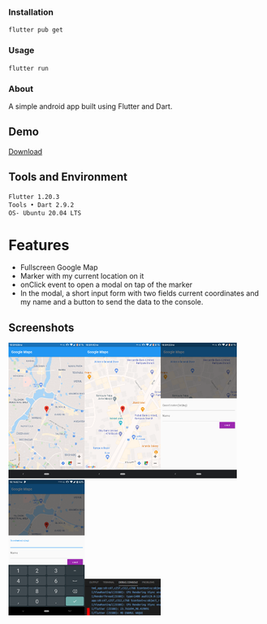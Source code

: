 ### Installation

```
flutter pub get
```
### Usage 

```
flutter run
```

### About

A simple android app built using Flutter and Dart.

## Demo
<a href='https://github.com/enamulhaque028/Spekter-GmbH/releases/download/1.0.0/app-armeabi-v7a-release.apk'>Download</a>

## Tools and Environment

```
Flutter 1.20.3
Tools • Dart 2.9.2
OS- Ubuntu 20.04 LTS
```

# Features

- Fullscreen Google Map
- Marker with my current location on it
- onClick event to open a modal on tap of the marker
- In the modal, a short input form with two fields current coordinates and my name and a button to send the data to the console.


## Screenshots

<img src="/screenshots/1.png" width="150"><img src="/screenshots/2.png" width="150"><img src="/screenshots/3.png" width="150"><img src="/screenshots/4.png" width="150"><img src="/screenshots/5.png" width="150">